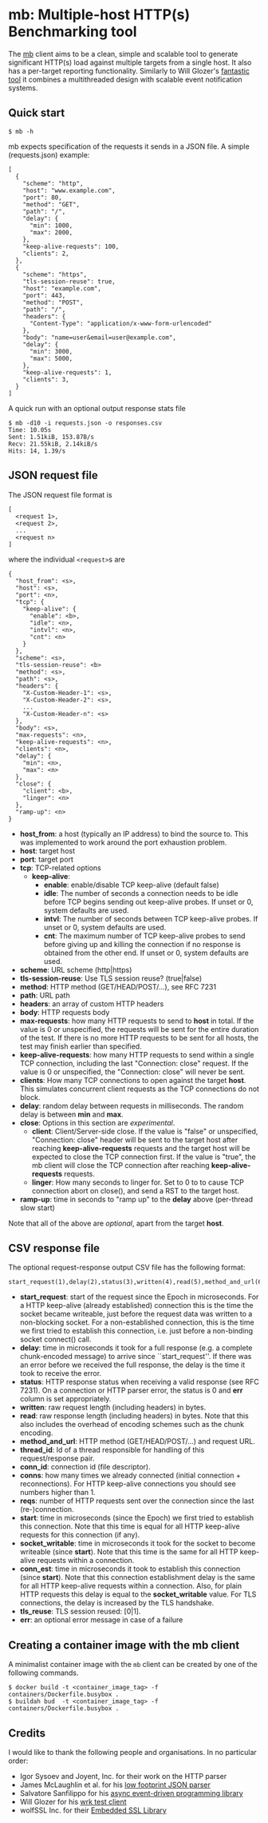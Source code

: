 # mb: Multiple-host HTTP(s) Benchmarking tool

The [mb](https://github.com/jmencak/mb)
client aims to be a clean, simple and scalable tool to generate
significant HTTP(s) load against multiple targets from a single host.  It
also has a per-target reporting functionality.  Similarly to Will Glozer's
[fantastic tool](https://github.com/wg/wrk)
it combines a multithreaded design with scalable event notification systems.


## Quick start

```
$ mb -h
```

mb expects specification of the requests it sends in a JSON file.
A simple (requests.json) example:

```
[
  {
    "scheme": "http",
    "host": "www.example.com",
    "port": 80,
    "method": "GET",
    "path": "/",
    "delay": {
      "min": 1000,
      "max": 2000,
    },
    "keep-alive-requests": 100,
    "clients": 2,
  },
  {
    "scheme": "https",
    "tls-session-reuse": true,
    "host": "example.com",
    "port": 443,
    "method": "POST",
    "path": "/",
    "headers": {
      "Content-Type": "application/x-www-form-urlencoded"
    },
    "body": "name=user&email=user@example.com",
    "delay": {
      "min": 3000,
      "max": 5000,
    },
    "keep-alive-requests": 1,
    "clients": 3,
  }
]
```

A quick run with an optional output response stats file

```
$ mb -d10 -i requests.json -o responses.csv
Time: 10.05s
Sent: 1.51kiB, 153.87B/s
Recv: 21.55kiB, 2.14kiB/s
Hits: 14, 1.39/s
```


## JSON request file

The JSON request file format is

```
[
  <request 1>,
  <request 2>,
  ...
  <request n>
]
```

where the individual `<request>`s are

```
{
  "host_from": <s>,
  "host": <s>,
  "port": <n>,
  "tcp": {
    "keep-alive": {
      "enable": <b>,
      "idle": <n>,
      "intvl": <n>,
      "cnt": <n>
    }
  },
  "scheme": <s>,
  "tls-session-reuse": <b>
  "method": <s>,
  "path": <s>,
  "headers": {
    "X-Custom-Header-1": <s>,
    "X-Custom-Header-2": <s>,
    ...
    "X-Custom-Header-n": <s>
  },
  "body": <s>,
  "max-requests": <n>,
  "keep-alive-requests": <n>,
  "clients": <n>,
  "delay": {
    "min": <n>,
    "max": <n>
  },
  "close": {
    "client": <b>,
    "linger": <n>
  },
  "ramp-up": <n>
}
```

* **host_from**: a host (typically an IP address) to bind the source to.
  This was implemented to work around the port exhaustion problem.
* **host**: target host
* **port**: target port
* **tcp**: TCP-related options
  * **keep-alive**:
    * **enable**: enable/disable TCP keep-alive (default false)
    * **idle**: The number of seconds a connection needs to be idle before TCP begins sending
      out keep-alive probes.  If unset or 0, system defaults are used.
    * **intvl**: The number of seconds between TCP keep-alive probes.  If unset or 0,
      system defaults are used.
    * **cnt**: The maximum number of TCP keep-alive probes to send before giving up and
      killing the connection if no response is obtained from the other end.  If unset or 0,
      system defaults are used.
* **scheme**: URL scheme (http|https)
* **tls-session-reuse**: Use TLS session reuse? (true|false)
* **method**: HTTP method (GET/HEAD/POST/...), see RFC 7231
* **path**: URL path
* **headers**: an array of custom HTTP headers
* **body**: HTTP requests body
* **max-requests**: how many HTTP requests to send to **host** in total.  If the value is 0 or
  unspecified, the requests will be sent for the entire duration of the test.  If there is no more
  HTTP requests to be sent for all hosts, the test may finish earlier than specified.
* **keep-alive-requests**: how many HTTP requests to send within a single TCP connection, including
  the last "Connection: close" request.  If the value is 0 or unspecified, the
  "Connection: close" will never be sent.
* **clients**: How many TCP connections to open against the target **host**.  This simulates
  concurrent client requests as the TCP connections do not block.
* **delay**: random delay between requests in milliseconds.  The random delay is between **min**
  and **max**.
* **close**: Options in this section are *experimental*.
  * **client**: Client/Server-side close.  If the value is "false" or unspecified, "Connection: close" header will be
    sent to the target host after reaching **keep-alive-requests** requests and the target host will be expected to close
    the TCP connection first.  If the value is "true", the mb client will close the TCP connection after reaching
    **keep-alive-requests** requests.
  * **linger**: How many seconds to linger for.  Set to 0 to to cause TCP connection abort on close(), and send a RST
    to the target host.
* **ramp-up**: time in seconds to "ramp up" to the **delay** above (per-thread slow start)

Note that all of the above are *optional*, apart from the target **host**.


## CSV response file

The optional request-response output CSV file has the following format:

```
start_request(1),delay(2),status(3),written(4),read(5),method_and_url(6),thread_id(7),conn_id(8),conns(9),reqs(10),start(11),socket_writable(12),conn_est(13),tls_reuse(14),err(15)
```

* **start_request**: start of the request since the Epoch in microseconds.  For a HTTP
  keep-alive (already established) connection this is the time the socket became
  writeable, just before the request data was written to a non-blocking socket.
  For a non-established connection, this is the time we first tried to establish
  this connection, i.e. just before a non-binding socket connect() call.
* **delay**: time in microseconds it took for a full response (e.g. a complete
  chunk-encoded message) to arrive since ``start_request''.  If there was an error
  before we received the full response, the delay is the time it took to receive
  the error.
* **status**: HTTP response status when receiving a valid response (see RFC 7231).
  On a connection or HTTP parser error, the status is 0 and **err** column is set
  appropriately.
* **written**: raw request length (including headers) in bytes.
* **read**: raw response length (including headers) in bytes.  Note that this
  also includes the overhead of encoding schemes such as the chunk encoding.
* **method_and_url**: HTTP method (GET/HEAD/POST/...) and request URL.
* **thread_id**: Id of a thread responsible for handling of this request/response
  pair.
* **conn_id**: connection id (file descriptor).
* **conns**: how many times we already connected (initial connection + reconnections).
  For HTTP keep-alive connections you should see numbers higher than 1.
* **reqs**: number of HTTP requests sent over the connection since the last
  (re-)connection.
* **start**: time in microseconds (since the Epoch) we first tried to establish
  this connection.  Note that this time is equal for all HTTP keep-alive requests
  for this connection (if any).
* **socket_writable**: time in microseconds it took for the socket to become
  writeable (since **start**).  Note that this time is the same for all HTTP
  keep-alive requests within a connection.
* **conn_est**: time in microseconds it took to establish this connection (since
  **start**).  Note that this connection establishment delay is the
  same for all HTTP keep-alive requests within a connection.  Also, for plain
  HTTP requests this delay is equal to the **socket_writable**
  value.  For TLS connections, the delay is increased by the TLS handshake.
* **tls_reuse**: TLS session reused: [0|1].
* **err**: an optional error message in case of a failure


## Creating a container image with the mb client

A minimalist container image with the `mb` client can be created by one of the
following commands.

```
$ docker build -t <container_image_tag> -f containers/Dockerfile.busybox .
$ buildah bud  -t <container_image_tag> -f containers/Dockerfile.busybox .
```


## Credits

I would like to thank the following people and organisations.
In no particular order:

* Igor Sysoev and Joyent, Inc. for their work on the HTTP parser
* James McLaughlin et al. for his
  [low footprint JSON parser](https://github.com/udp/json-parser)
* Salvatore Sanfilippo for his
  [async event-driven programming library](https://github.com/aisk/libae)
* Will Glozer for his [wrk test client](https://github.com/wg/wrk)
* wolfSSL Inc. for their [Embedded SSL Library](https://www.wolfssl.com/)
